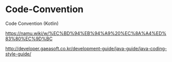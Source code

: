 # Code-Convention
Code Convention (Kotlin)

https://namu.wiki/w/%EC%BD%94%EB%94%A9%20%EC%8A%A4%ED%83%80%EC%9D%BC

http://developer.gaeasoft.co.kr/development-guide/java-guide/java-coding-style-guide/


